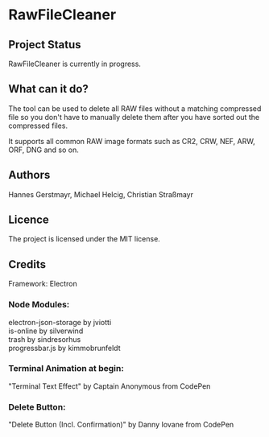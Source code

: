 # RawFileCleaner

## Project Status
RawFileCleaner is currently in progress.

## What can it do?
The tool can be used to delete all RAW files without a matching compressed file so you don't have to manually delete them after you have sorted out the compressed files.

It supports all common RAW image formats such as CR2, CRW, NEF, ARW, ORF, DNG and so on.

## Authors
Hannes Gerstmayr, Michael Helcig, Christian Straßmayr

## Licence
The project is licensed under the MIT license.

## Credits
Framework: Electron <br>

### Node Modules: <br>
electron-json-storage by jviotti <br>
is-online by silverwind <br>
trash by sindresorhus <br>
progressbar.js by kimmobrunfeldt <br>

### Terminal Animation at begin: <br>
"Terminal Text Effect" by Captain Anonymous from CodePen

### Delete Button: <br>
"Delete Button (Incl. Confirmation)" by Danny Iovane from CodePen

